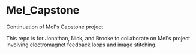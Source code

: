# Mel_Capstone
Continuation of Mel's Capstone project

This repo is for Jonathan, Nick, and Brooke to collaborate on Mel's project involving
electromagnet feedback loops and image stitching.
